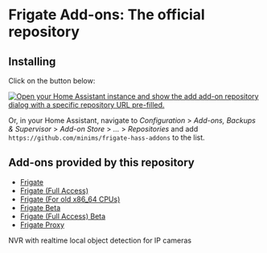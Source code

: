 # Frigate Add-ons: The official repository

## Installing

Click on the button below:

[![Open your Home Assistant instance and show the add add-on repository dialog with a specific repository URL pre-filled.](https://my.home-assistant.io/badges/supervisor_add_addon_repository.svg)](https://my.home-assistant.io/redirect/supervisor_add_addon_repository/?repository_url=https%3A%2F%2Fgithub.com%2Fminims%2Ffrigate-hass-addons)

Or, in your Home Assistant, navigate to _Configuration_ > _Add-ons, Backups & Supervisor_ > _Add-on Store_ > _..._ > _Repositories_ and add `https://github.com/minims/frigate-hass-addons` to the list.

## Add-ons provided by this repository
- [Frigate](frigate/README.md)
- [Frigate (Full Access)](frigate_fa/README.md)
- [Frigate (For old x86_64 CPUs)](frigate_oldcpu/README.md)
- [Frigate Beta](frigate_beta/README.md)
- [Frigate (Full Access) Beta](frigate_fa_beta/README.md)
- [Frigate Proxy](frigate_proxy/README.md)

NVR with realtime local object detection for IP cameras
